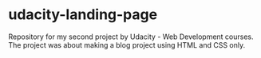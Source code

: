 # udacity-landing-page
Repository for my second project by Udacity - Web Development courses. The project was about making a blog project using HTML and CSS only.
